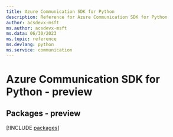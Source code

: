 ```yaml
---
title: Azure Communication SDK for Python
description: Reference for Azure Communication SDK for Python
author: acsdevx-msft
ms.author: acsdevx-msft
ms.data: 06/30/2023
ms.topic: reference
ms.devlang: python
ms.service: communication
---
```

# Azure Communication SDK for Python - preview
## Packages - preview
[!INCLUDE [packages](communication-index.md)]